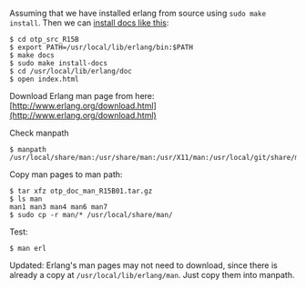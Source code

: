 Assuming that we have installed erlang from source using `sudo make install`.
Then we can [install docs like this](http://www.erlang.org/doc/installation_guide/INSTALL.html#The-ErlangOTP-Documentation):

    $ cd otp_src_R15B
    $ export PATH=/usr/local/lib/erlang/bin:$PATH
    $ make docs
    $ sudo make install-docs
    $ cd /usr/local/lib/erlang/doc
    $ open index.html

Download Erlang man page from here:
[http://www.erlang.org/download.html](http://www.erlang.org/download.html)

Check manpath

    $ manpath
    /usr/local/share/man:/usr/share/man:/usr/X11/man:/usr/local/git/share/man

Copy man pages to man path:

    $ tar xfz otp_doc_man_R15B01.tar.gz
    $ ls man
    man1 man3 man4 man6 man7
    $ sudo cp -r man/* /usr/local/share/man/

Test:

    $ man erl

Updated: Erlang's man pages may not need to download, since there is already a copy at `/usr/local/lib/erlang/man`. Just copy them into manpath.